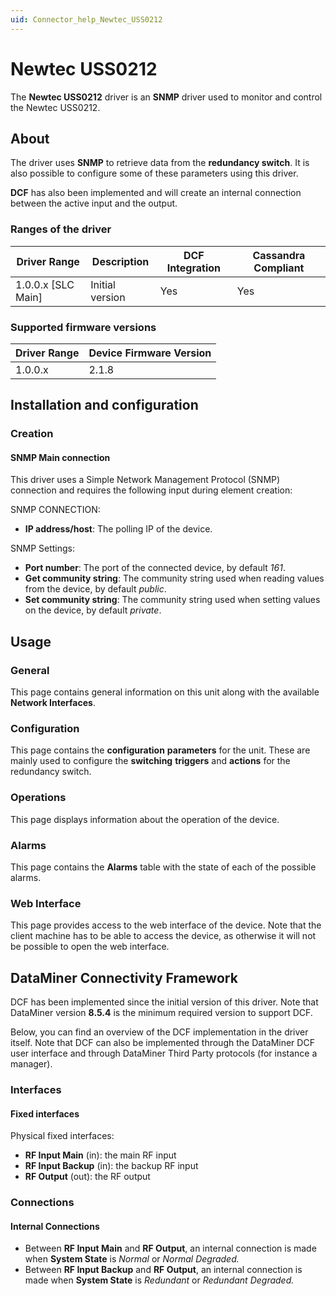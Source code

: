 ```yaml
---
uid: Connector_help_Newtec_USS0212
---
```


# Newtec USS0212

The **Newtec USS0212** driver is an **SNMP** driver used to monitor and control the Newtec USS0212.

## About

The driver uses **SNMP** to retrieve data from the **redundancy switch**. It is also possible to configure some of these parameters using this driver.

**DCF** has also been implemented and will create an internal connection between the active input and the output.

### Ranges of the driver

| **Driver Range**     | **Description** | **DCF Integration** | **Cassandra Compliant** |
|----------------------|-----------------|---------------------|-------------------------|
| 1.0.0.x \[SLC Main\] | Initial version | Yes                 | Yes                     |

### Supported firmware versions

| **Driver Range** | **Device Firmware Version** |
|------------------|-----------------------------|
| 1.0.0.x          | 2.1.8                       |

## Installation and configuration

### Creation

#### SNMP Main connection

This driver uses a Simple Network Management Protocol (SNMP) connection and requires the following input during element creation:

SNMP CONNECTION:

- **IP address/host**: The polling IP of the device.

SNMP Settings:

- **Port number**: The port of the connected device, by default *161*.
- **Get community string**: The community string used when reading values from the device, by default *public*.
- **Set community string**: The community string used when setting values on the device, by default *private*.

## Usage

### General

This page contains general information on this unit along with the available **Network Interfaces**.

### Configuration

This page contains the **configuration** **parameters** for the unit. These are mainly used to configure the **switching** **triggers** and **actions** for the redundancy switch.

### Operations

This page displays information about the operation of the device.

### Alarms

This page contains the **Alarms** table with the state of each of the possible alarms.

### Web Interface

This page provides access to the web interface of the device. Note that the client machine has to be able to access the device, as otherwise it will not be possible to open the web interface.

## DataMiner Connectivity Framework

DCF has been implemented since the initial version of this driver. Note that DataMiner version **8.5.4** is the minimum required version to support DCF.

Below, you can find an overview of the DCF implementation in the driver itself. Note that DCF can also be implemented through the DataMiner DCF user interface and through DataMiner Third Party protocols (for instance a manager).

### Interfaces

#### Fixed interfaces

Physical fixed interfaces:

- **RF Input Main** (in): the main RF input
- **RF Input Backup** (in): the backup RF input
- **RF Output** (out): the RF output

### Connections

#### Internal Connections

- Between **RF Input Main** and **RF Output**, an internal connection is made when **System State** is *Normal* or *Normal* *Degraded.*
- Between **RF Input Backup** and **RF Output**, an internal connection is made when **System State** is *Redundant* or *Redundant* *Degraded.*
